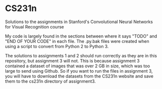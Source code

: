# CS231n
Solutions to the assignments in Stanford's Convolutional Neural Networks for Visual Recognition course

My code is largely found in the sections between where it says "TODO" and "END OF YOUR CODE" in each file. The .py.bak files were created when using a script to convert from Python 2 to Python 3.

The solutions to assignments 1 and 2 should run correctly as they are in this repository, but assignment 3 will not. This is because assignment 3 contained a dataset of images that was over 2 GB in size, which was too large to send using Github. So if you want to run the files in assignment 3, you will have to download the datasets from the CS231n website and save them to the cs231n directory of assignment3.
